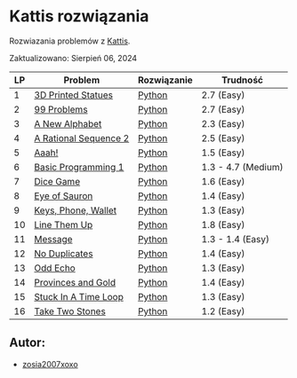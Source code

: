 # Kattis rozwiązania 
Rozwiazania problemów z [Kattis](https://open.kattis.com/). 

Zaktualizowano: Sierpień 06, 2024

 | LP | Problem | Rozwiązanie | Trudność |
 | -- | ------- | ----------- | -------- |
 | 1 | [3D Printed Statues](https://open.kattis.com/problems/3dprinter) | [Python](https://github.com/WyginaczBlachy/Kattis/blob/main/Kattis/3D%20Printed%20Statues/3dprinter.py) |2.7 (Easy)|
 | 2 | [99 Problems](https://open.kattis.com/problems/99problems) | [Python](https://github.com/WyginaczBlachy/Kattis/blob/main/Kattis/99%20Problems/99problems.py) |2.7 (Easy)|
 | 3 | [A New Alphabet](https://open.kattis.com/problems/anewalphabet) | [Python](https://github.com/WyginaczBlachy/Kattis/blob/main/Kattis/A%20New%20Alphabet/anewalphabet.py) |2.3 (Easy)|
 | 4 | [A Rational Sequence 2](https://open.kattis.com/problems/rationalsequence2) | [Python](https://github.com/WyginaczBlachy/Kattis/blob/main/Kattis/A%20Rational%20Sequence%202/rationalsequence2.py) |2.5 (Easy)|
 | 5 | [Aaah!](https://open.kattis.com/problems/aaah) | [Python](https://github.com/WyginaczBlachy/Kattis/blob/main/Kattis/Aaah!/aaah.py) |1.5 (Easy)|
 | 6 | [Basic Programming 1](https://open.kattis.com/problems/basicprogramming1) | [Python](https://github.com/WyginaczBlachy/Kattis/blob/main/Kattis/Basic%20Programming%201/basicprogramming1.py) |1.3 - 4.7 (Medium)|
 | 7 | [Dice Game](https://open.kattis.com/problems/dicegame) | [Python](https://github.com/WyginaczBlachy/Kattis/blob/main/Kattis/Dice%20Game/dicegame.py) |1.6 (Easy)|
 | 8 | [Eye of Sauron](https://open.kattis.com/problems/eyeofsauron) | [Python](https://github.com/WyginaczBlachy/Kattis/blob/main/Kattis/Eye%20of%20Sauron/eyeofsauron.py) |1.4 (Easy)|
 | 9 | [Keys, Phone, Wallet](https://open.kattis.com/problems/keysphonewallet) | [Python](https://github.com/WyginaczBlachy/Kattis/blob/main/Kattis/Keys,%20Phone,%20Wallet/keysphonewallet.py) |1.3 (Easy)|
 | 10 | [Line Them Up](https://open.kattis.com/problems/lineup) | [Python](https://github.com/WyginaczBlachy/Kattis/blob/main/Kattis/Line%20Them%20Up/lineup.py) |1.8 (Easy)|
 | 11 | [Message](https://open.kattis.com/problems/meddelande) | [Python](https://github.com/WyginaczBlachy/Kattis/blob/main/Kattis/Message/meddelande.py) |1.3 - 1.4 (Easy)|
 | 12 | [No Duplicates](https://open.kattis.com/problems/nodup) | [Python](https://github.com/WyginaczBlachy/Kattis/blob/main/Kattis/No%20Duplicates/nodup.py) |1.4 (Easy)|
 | 13 | [Odd Echo](https://open.kattis.com/problems/oddecho) | [Python](https://github.com/WyginaczBlachy/Kattis/blob/main/Kattis/Odd%20Echo/oddecho.py) |1.3 (Easy)|
 | 14 | [Provinces and Gold](https://open.kattis.com/problems/provincesandgold) | [Python](https://github.com/WyginaczBlachy/Kattis/blob/main/Kattis/Provinces%20and%20Gold/provincesandgold.py) |1.4 (Easy)|
 | 15 | [Stuck In A Time Loop](https://open.kattis.com/problems/timeloop) | [Python](https://github.com/WyginaczBlachy/Kattis/blob/main/Kattis/Stuck%20In%20A%20Time%20Loop/timeloop.py) |1.3 (Easy)|
 | 16 | [Take Two Stones](https://open.kattis.com/problems/twostones) | [Python](https://github.com/WyginaczBlachy/Kattis/blob/main/Kattis/Take%20Two%20Stones/twostones.py) |1.2 (Easy)|


## Autor:
- [zosia2007xoxo](https://open.kattis.com/users/zosia2007xoxo)
